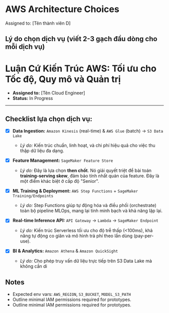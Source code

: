 # AWS Architecture Choices

Assigned to: [Tên thành viên D]

## Lý do chọn dịch vụ (viết 2-3 gạch đầu dòng cho mỗi dịch vụ)
# Luận Cứ Kiến Trúc AWS: Tối ưu cho Tốc độ, Quy mô và Quản trị

* **Assigned to:** [Tên Cloud Engineer]
* **Status:** In Progress

---

## Checklist lựa chọn dịch vụ:

- [x] **Data Ingestion:** `Amazon Kinesis` (real-time) & `AWS Glue` (batch) -> `S3 Data Lake`
	* *Lý do:* Kiến trúc chuẩn, linh hoạt, và chi phí hiệu quả cho việc thu thập dữ liệu đa dạng.

- [x] **Feature Management:** `SageMaker Feature Store`
	* *Lý do:* Đây là lựa chọn **then chốt**. Nó giải quyết triệt để bài toán **training-serving skew**, đảm bảo tính nhất quán của feature. Đây là một điểm khác biệt ở cấp độ "Senior".

- [x] **ML Training & Deployment:** `AWS Step Functions` + `SageMaker Training/Endpoints`
	* *Lý do:* Step Functions giúp tự động hóa và điều phối (orchestrate) toàn bộ pipeline MLOps, mang lại tính minh bạch và khả năng lặp lại.

- [x] **Real-time Inference API:** `API Gateway` -> `Lambda` -> `SageMaker Endpoint`
	* *Lý do:* Kiến trúc Serverless tối ưu cho độ trễ thấp (<100ms), khả năng tự động co giãn và mô hình trả phí theo lần dùng (pay-per-use).

- [x] **BI & Analytics:** `Amazon Athena` & `Amazon QuickSight`
	* *Lý do:* Cho phép truy vấn dữ liệu trực tiếp trên S3 Data Lake mà không cần di

## Notes
- Expected env vars: `AWS_REGION`, `S3_BUCKET`, `MODEL_S3_PATH`
- Outline minimal IAM permissions required for prototypes.
- Outline minimal IAM permissions required for prototypes.